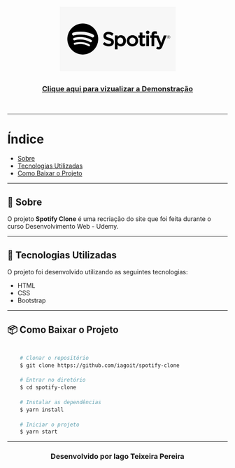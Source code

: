 <h1 align="center">
    <img src="imagens/spotify.png">
</h1>



<h3 align="center">
<a href="https://iagoit.github.io/spotify-clone/">Clique aqui para vizualizar a Demonstração</a>
</h3>

<br>

---

# Índice

- [Sobre](#-sobre)
- [Tecnologias Utilizadas](#-tecnologias-utilizadas)
- [Como Baixar o Projeto](#-como-baixar-o-projeto)

---

## 🔖 Sobre

O projeto **Spotify Clone** é uma recriação do site que foi feita durante o curso Desenvolvimento Web - Udemy.

---

## 🚀 Tecnologias Utilizadas

O projeto foi desenvolvido utilizando as seguintes tecnologias: 

- HTML
- CSS
- Bootstrap

---

## 📦 Como Baixar o Projeto

```bash

    # Clonar o repositório
    $ git clone https://github.com/iagoit/spotify-clone

    # Entrar no diretório
    $ cd spotify-clone

    # Instalar as dependências
    $ yarn install

    # Iniciar o projeto
    $ yarn start

```

---

<h3 align="center">Desenvolvido por Iago Teixeira Pereira</h3>